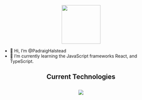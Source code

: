 <!-- Social Icons --->
<link
  rel="stylesheet"
  href="https://cdn.jsdelivr.net/gh/dheereshagrwal/colored-icons@1.7.0/src/app/ci.min.css"
/>


<!-- Header -->
<div id="header" align="center" style="border-radius: 50">
  <img src="https://www.icegif.com/wp-content/uploads/icegif-6438.gif" width=125 height=125/>
</div>







- 👋 Hi, I’m @PadraigHalstead
- 🌱 I’m currently learning the JavaScript frameworks React, and TypeScript.


<!---
PadraigHalstead/PadraigHalstead is a ✨ special ✨ repository because its `README.md` (this file) appears on your GitHub profile.
You can click the Preview link to take a look at your changes.
--->

<!---
<p align="center">
<img alig src="https://github-profile-trophy.vercel.app/?username=padraighalstead&margin-w=8&column=4&title=MultipleLang,Organizations,Repositories,Commits,Followers,PullRequest,Stars,Issues&theme=darkhub&no-frame=true" alt="github trophies" />
</p>
<br><br>
--->

<!---
<p align="center">
 <img src="https://github-readme-stats.vercel.app/api/top-langs/?username=padraighalstead&layout=compact&theme=vision-friendly-dark" alt="GitHub Streak" />
</p>
<br><br>
--->
<h2 align="center">Current Technologies<h2>
<p align="center">
   <img src="https://skillicons.dev/icons?i=js,ts,react,solidjs,aws,tailwind,postgres,linux,go,docker,py,github,vercel,neovim&perline=7" />
</p>
<br><br>

<!---
<p align="center">
 <img src="https://github-readme-streak-stats.herokuapp.com?user=padraighalstead&theme=github-dark-dimmed&hide_border=true" alt="GitHub Streak" />
</p>
--->
